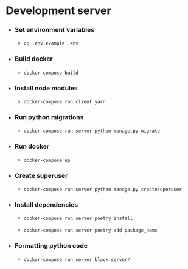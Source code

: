 # Development server

- ### Set environment variables

  - `cp .env.example .env`

- ### Build docker

  - `docker-compose build`

- ### Install node modules

  - `docker-compose run client yarn`

- ### Run python migrations

  - `docker-compose run server python manage.py migrate`

- ### Run docker

  - `docker-compose up`

- ### Create superuser

  - `docker-compose run server python manage.py createsuperuser`

- ### Install dependencies

   -   `docker-compose run server poetry install`

   - `docker-compose run server poetry add package_name`

 

- ### Formatting python code
  - `docker-compose run server black server/`